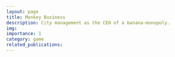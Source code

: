 ```yaml
---
layout: page
title: Monkey Business
description: City management as the CEO of a banana-monopoly.
img: 
importance: 1
category: game
related_publications:
---
```


